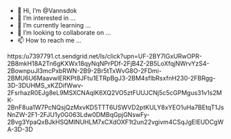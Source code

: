 - 👋 Hi, I’m @Vannsdok
- 👀 I’m interested in ...
- 🌱 I’m currently learning ...
- 💞️ I’m looking to collaborate on ...
- 📫 How to reach me ...

<!---
Vannsdok/Vannsdok is a ✨ special ✨ repository because its `README.md` (this file) appears on your GitHub profile.
You can click the Preview link to take a look at your changes.
--->
https:/u7397791.ct.sendgrid.net/ls/click?upn=UF-2BY7IGxURwOPR-2B8mkH18A2Tn6gKXWx18qyNqNPrPDf-2FjB4Z-2B5LoXfqjNWrvYzS4-2BownpuJl3mcPxbRWN-2B9-2Br5tTxWvG8O-2FDmi-2BMU6U6MaavwIERKPt8JFtu1ETRpBgJ3-2BM4sfIbRsxfnH230-2FBRgg-3D-3DUHMS_xKZDifWwv-2FsrhazR0EJg8eL9MSXCNAqlK6XQ2VO5ztFUUJCNj5c5cGPMgus31v1s2MK-2BnF8ua1W7PcNQsjQzMxvKD5TTT6USWVD2ptKULY8xYEO1uHa7BEtqT1JsNnZW-2F1-2FJU1y0G063Ldw0DMBqGpjGNswFy-2Bvg3YpaQxBJkHSQMlNUHLM7xCXdOXF1t2un22vgivm4CSqJgEIEUDCgWA-3D-3D
